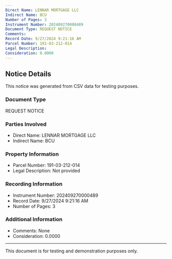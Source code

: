 ```yaml
---
Direct Name: LENNAR MORTGAGE LLC
Indirect Name: BCU
Number of Pages: 3
Instrument Number: 202409270000489
Document Type: REQUEST NOTICE
Comments: 
Record Date: 9/27/2024 9:21:16 AM
Parcel Number: 191-03-212-014
Legal Description: 
Consideration: 0.0000
---
```


## Notice Details

This notice was generated from CSV data for testing purposes.

### Document Type
REQUEST NOTICE

### Parties Involved
- Direct Name: LENNAR MORTGAGE LLC
- Indirect Name: BCU

### Property Information
- Parcel Number: 191-03-212-014
- Legal Description: Not provided

### Recording Information
- Instrument Number: 202409270000489
- Record Date: 9/27/2024 9:21:16 AM
- Number of Pages: 3

### Additional Information
- Comments: None
- Consideration: 0.0000

---

This document is for testing and demonstration purposes only.
